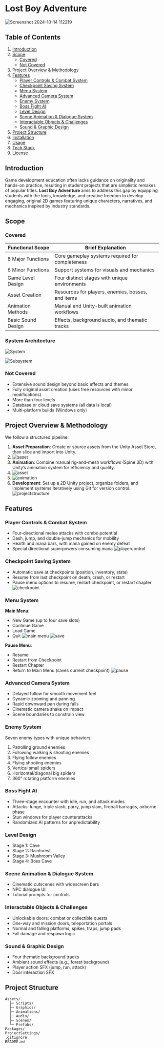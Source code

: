 # Lost Boy Adventure
![Screenshot 2024-10-14 112219](https://github.com/MinKhantKyaw5006/ALostBoy_TheGame/blob/d2ff7b9774495cbd018c0d2790c01b6187f62146/Screenshot%202024-10-14%20112219.png)



## Table of Contents
1. [Introduction](#introduction)
2. [Scope](#scope)
   - [Covered](#covered)
   - [Not Covered](#not-covered)
3. [Project Overview & Methodology](#project-overview--methodology)
4. [Features](#features)
   - [Player Controls & Combat System](#player-controls--combat-system)
   - [Checkpoint Saving System](#checkpoint-saving-system)
   - [Menu System](#menu-system)
   - [Advanced Camera System](#advanced-camera-system)
   - [Enemy System](#enemy-system)
   - [Boss Fight AI](#boss-fight-ai)
   - [Level Design](#level-design)
   - [Scene Animation & Dialogue System](#scene-animation--dialogue-system)
   - [Interactable Objects & Challenges](#interactable-objects--challenges)
   - [Sound & Graphic Design](#sound--graphic-design)
5. [Project Structure](#project-structure)
6. [Installation](#installation)
7. [Usage](#usage)
8. [Tech Stack](#tech-stack)
9. [License](#license)

## Introduction
Game development education often lacks guidance on originality and hands-on practice, resulting in student projects that are simplistic remakes of popular titles. **Lost Boy Adventure** aims to address this gap by equipping students with the tools, knowledge, and creative freedom to develop engaging, original 2D games featuring unique characters, narratives, and mechanics inspired by industry standards.

## Scope
### Covered
| Functional Scope       | Brief Explanation                                 |
|------------------------|---------------------------------------------------|
| 6 Major Functions      | Core gameplay systems required for completeness   |
| 6 Minor Functions      | Support systems for visuals and mechanics         |
| Game Level Design      | Four distinct stages with unique environments     |
| Asset Creation         | Resources for players, enemies, bosses, and items |
| Animation Methods      | Manual and Unity-built animation workflows        |
| Basic Sound Design     | Effects, background audio, and thematic tracks    |

### System Architecture
![System](https://raw.githubusercontent.com/MinKhantKyaw5006/ALostBoy_TheGame/71adca0393dcf14bf4d4dcf52e906c27548a6ce5/system.png)

![Subsystem](https://github.com/MinKhantKyaw5006/ALostBoy_TheGame/blob/b8a25d9ecfea32a00386c91cf009c603551b01f8/subsystem.png)


### Not Covered
- Extensive sound design beyond basic effects and themes
- Fully original asset creation (uses free resources with minor modifications)
- More than four levels
- Database or cloud save systems (all data is local)
- Multi-platform builds (Windows only)

## Project Overview & Methodology
We follow a structured pipeline:
1. **Asset Preparation**: Create or source assets from the Unity Asset Store, then slice and import into Unity.
2. ![asset]( https://github.com/MinKhantKyaw5006/ALostBoy_TheGame/blob/87459420dceb72bf67c7bad6ee1709370297f9bf/asset%20preparation.png)
3. **Animation**: Combine manual rig-and-mesh workflows (Spine 3D) with Unity’s animation system for efficiency and quality.
4. ![asset](https://github.com/MinKhantKyaw5006/ALostBoy_TheGame/blob/87459420dceb72bf67c7bad6ee1709370297f9bf/character%20design.png)
5. ![animation](https://github.com/MinKhantKyaw5006/ALostBoy_TheGame/blob/87459420dceb72bf67c7bad6ee1709370297f9bf/character%20animation.png)
6. **Development**: Set up a 2D Unity project, organize folders, and implement systems iteratively using Git for version control.
   ![projectstructure](https://github.com/MinKhantKyaw5006/ALostBoy_TheGame/blob/0dbd391b1e91652d68f445884b6969049132bd4f/project%20structure.png)

## Features
### Player Controls & Combat System
- Four-directional melee attacks with combo potential
- Dash, jump, and double-jump mechanics for mobility
- Health and mana bars, with mana gained on enemy defeat
- Special directional superpowers consuming mana
![playercontrol](https://github.com/MinKhantKyaw5006/ALostBoy_TheGame/blob/0dbd391b1e91652d68f445884b6969049132bd4f/playercontrol.png)

### Checkpoint Saving System
- Automatic save at checkpoints (position, inventory, state)
- Resume from last checkpoint on death, crash, or restart
- Pause menu options to resume, restart checkpoint, or restart chapter
![checkpoint](https://github.com/MinKhantKyaw5006/ALostBoy_TheGame/blob/0dbd391b1e91652d68f445884b6969049132bd4f/checkpoint.png)

### Menu System
**Main Menu**:
- New Game (up to four save slots)
- Continue Game
- Load Game
- Quit
![main menu](https://github.com/MinKhantKyaw5006/ALostBoy_TheGame/blob/e33b402e8e33bbe6c94e465fb1318dfa9ab61d82/main%20menu.png)
![save](https://github.com/MinKhantKyaw5006/ALostBoy_TheGame/blob/e33b402e8e33bbe6c94e465fb1318dfa9ab61d82/save%20menu.png)


**Pause Menu**:
- Resume
- Restart from Checkpoint
- Restart Chapter
- Return to Main Menu (saves current checkpoint)
![pause](https://github.com/MinKhantKyaw5006/ALostBoy_TheGame/blob/e33b402e8e33bbe6c94e465fb1318dfa9ab61d82/pause%20menu.png)

### Advanced Camera System
- Delayed follow for smooth movement feel
- Dynamic zooming and panning
- Rapid downward pan during falls
- Cinematic camera shake on impact
- Scene boundaries to constrain view

### Enemy System
Seven enemy types with unique behaviors:
1. Patrolling ground enemies
2. Following walking & shooting enemies
3. Flying follow enemies
4. Flying shooting enemies
5. Vertical small spiders
6. Horizontal/diagonal big spiders
7. 360° rotating platform enemies

### Boss Fight AI
- Three-stage encounter with idle, run, and attack modes
- Attacks: lunge, triple slash, parry, jump slam, fireball barrages, airborne phase
- Stun windows for player counterattacks
- Randomized AI patterns for unpredictability

### Level Design
- Stage 1: Cave
- Stage 2: Rainforest
- Stage 3: Mushroom Valley
- Stage 4: Boss Cave

### Scene Animation & Dialogue System
- Cinematic cutscenes with widescreen bars
- NPC dialogue UI
- Tutorial prompts for controls

### Interactable Objects & Challenges
- Unlockable doors: combat or collectible quests
- One-way and mission doors, teleportation portals
- Normal and falling platforms, spikes, traps, jump pads
- Fall damage and respawn logic

### Sound & Graphic Design
- Four thematic background tracks
- Ambient sound effects (e.g., forest background)
- Player action SFX (jump, run, attack)
- Door interaction SFX

## Project Structure
```
Assets/
  ├─ Scripts/
  ├─ Graphics/
  ├─ Animations/
  ├─ Audio/
  ├─ Scenes/
  └─ Prefabs/
Packages/
ProjectSettings/
.gitignore
README.md
```



